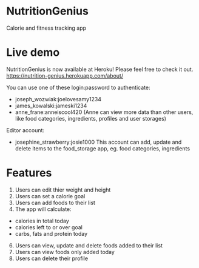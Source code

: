 # NutritionGenius
Calorie and fitness tracking app

# Live demo
NutritionGenius is now available at Heroku! Please feel free to check it out.
https://nutrition-genius.herokuapp.com/about/

You can use one of these login:password to authenticate:
* joseph_wozwiak:joelovesamy1234
* james_kowalski:jameski1234
* anne_frane:anneiscool420 (Anne can view more data than other users, like food categories, ingredients, profiles and user storages)

Editor account:
* josephine_strawberry:josie1000
This account can add, update and delete items to the food_storage app, eg. food categories, ingredients

# Features
1. Users can edit thier weight and height
2. Users can set a calorie goal
3. Users can add foods to their list
4. The app will calculate:
* calories in total today
* calories left to or over goal
* carbs, fats and protein today
6. Users can view, update and delete foods added to their list
7. Users can view foods only added today
8. Users can delete their profile
